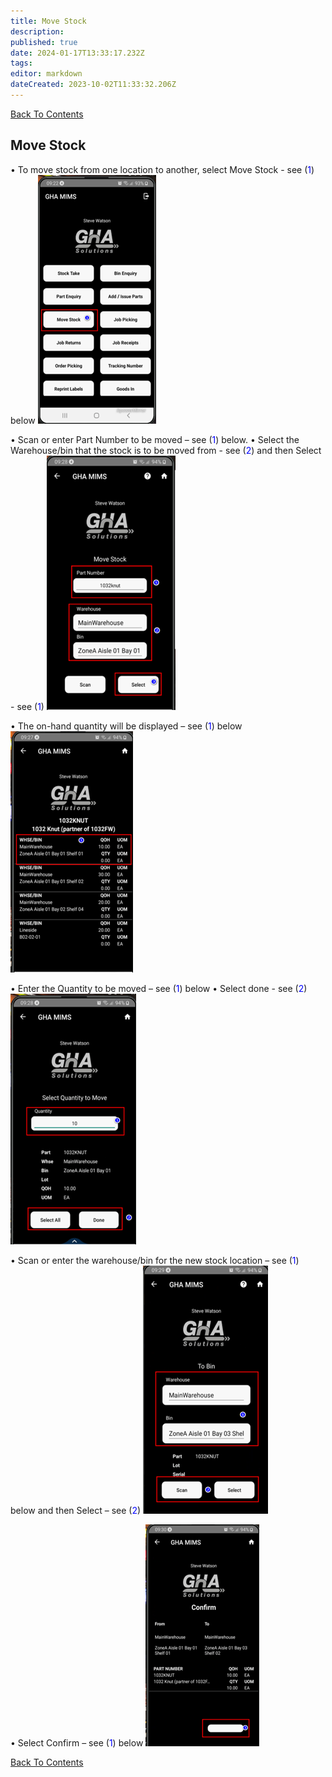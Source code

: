 ```yaml
---
title: Move Stock
description: 
published: true
date: 2024-01-17T13:33:17.232Z
tags: 
editor: markdown
dateCreated: 2023-10-02T11:33:32.206Z
---
```


[Back To Contents](./)

## Move Stock
 
•	To move stock from one location to another, select Move Stock - see (<span style="color:blue">1</span>) below
![move_picture35.png](/mimsassets/move_picture35.png) 

•	Scan or enter Part Number to be moved – see (<span style="color:blue">1</span>) below.
•	Select the Warehouse/bin that the stock is to be moved from - see (<span style="color:blue">2</span>) and then Select - see (<span style="color:blue">1</span>)
![move_picture36.png](/mimsassets/move_picture36.png) 

•	The on-hand quantity will be displayed – see (<span style="color:blue">1</span>) below
![move_picture37.png](/mimsassets/move_picture37.png) 

•	Enter the Quantity to be moved – see (<span style="color:blue">1</span>) below
•	Select done - see (<span style="color:blue">2</span>)
![move_picture38.png](/mimsassets/move_picture38.png) 

•	Scan or enter the warehouse/bin for the new stock location – see (<span style="color:blue">1</span>) below and then Select – see (<span style="color:blue">2</span>)
![move_picture39.png](/mimsassets/move_picture39.png) 

•	Select Confirm – see (<span style="color:blue">1</span>) below
![move_picture40.png](/mimsassets/move_picture40.png)

[Back To Contents](./)